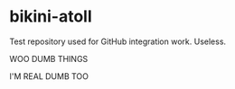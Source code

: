 bikini-atoll
============

Test repository used for GitHub integration work. Useless.

WOO DUMB THINGS

I'M REAL DUMB TOO
